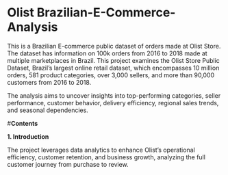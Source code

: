 # Olist Brazilian-E-Commerce-Analysis
This is a Brazilian E-commerce public dataset of orders made at Olist Store. The dataset has information on 100k orders from 2016 to 2018 made at multiple marketplaces in Brazil. This project examines the Olist Store Public Dataset, Brazil’s largest online retail dataset, which encompasses 10 million orders, 581 product categories, over 3,000 sellers, and more than 90,000 customers from 2016 to 2018.

The analysis aims to uncover insights into top-performing categories, seller performance, customer behavior, delivery efficiency, regional sales trends, and seasonal dependencies.

 #**Contents**

**1. Introduction**

The project leverages data analytics to enhance Olist’s operational efficiency, customer retention, and business growth, analyzing the full customer journey from purchase to review.
